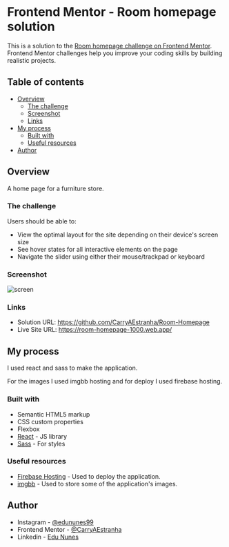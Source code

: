 # Frontend Mentor - Room homepage solution

This is a solution to the [Room homepage challenge on Frontend Mentor](https://www.frontendmentor.io/challenges/room-homepage-BtdBY_ENq). Frontend Mentor challenges help you improve your coding skills by building realistic projects. 

## Table of contents

- [Overview](#overview)
  - [The challenge](#the-challenge)
  - [Screenshot](#screenshot)
  - [Links](#links)
- [My process](#my-process)
  - [Built with](#built-with)
  - [Useful resources](#useful-resources)
- [Author](#author)

## Overview

A home page for a furniture store.

### The challenge

Users should be able to:

- View the optimal layout for the site depending on their device's screen size
- See hover states for all interactive elements on the page
- Navigate the slider using either their mouse/trackpad or keyboard

### Screenshot


![screen](https://user-images.githubusercontent.com/53675070/136734872-1ec8f3b5-f561-4b1f-b205-c6be4a212ff4.png)

### Links

- Solution URL: https://github.com/CarryAEstranha/Room-Homepage
- Live Site URL: https://room-homepage-1000.web.app/

## My process

I used react and sass to make the application.

For the images I used imgbb hosting and for deploy I used firebase hosting.

### Built with

- Semantic HTML5 markup
- CSS custom properties
- Flexbox
- [React](https://reactjs.org/) - JS library
- [Sass](https://sass-lang.com/) - For styles

### Useful resources

- [Firebase Hosting](https://firebase.google.com/docs/hosting) - Used to deploy the application.
- [imgbb](https://pt-br.imgbb.com) - Used to store some of the application's images.

## Author

- Instagram - [@edununes99](https://www.instagram.com/edununes99/)
- Frontend Mentor - [@CarryAEstranha](https://www.frontendmentor.io/profile/CarryAEstranha)
- Linkedin - [Edu Nunes](https://www.linkedin.com/in/edu-nunes-627422209/)
